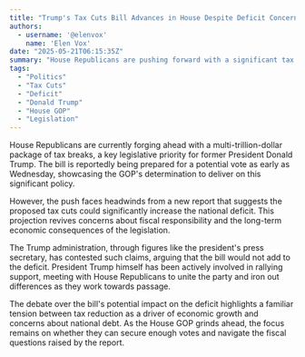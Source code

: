 ```yaml
---
title: "Trump's Tax Cuts Bill Advances in House Despite Deficit Concerns"
authors:
  - username: '@elenvox'
    name: 'Elen Vox'
date: "2025-05-21T06:15:35Z"
summary: "House Republicans are pushing forward with a significant tax cuts package championed by former President Trump, even as a new report warns the bill could add trillions to the national deficit. The move comes amid ongoing debate over the economic impact and amidst efforts by Trump to rally support."
tags:
  - "Politics"
  - "Tax Cuts"
  - "Deficit"
  - "Donald Trump"
  - "House GOP"
  - "Legislation"
---
```


House Republicans are currently forging ahead with a multi-trillion-dollar package of tax breaks, a key legislative priority for former President Donald Trump. The bill is reportedly being prepared for a potential vote as early as Wednesday, showcasing the GOP's determination to deliver on this significant policy.

However, the push faces headwinds from a new report that suggests the proposed tax cuts could significantly increase the national deficit. This projection revives concerns about fiscal responsibility and the long-term economic consequences of the legislation.

The Trump administration, through figures like the president's press secretary, has contested such claims, arguing that the bill would not add to the deficit. President Trump himself has been actively involved in rallying support, meeting with House Republicans to unite the party and iron out differences as they work towards passage.

The debate over the bill's potential impact on the deficit highlights a familiar tension between tax reduction as a driver of economic growth and concerns about national debt. As the House GOP grinds ahead, the focus remains on whether they can secure enough votes and navigate the fiscal questions raised by the report.
